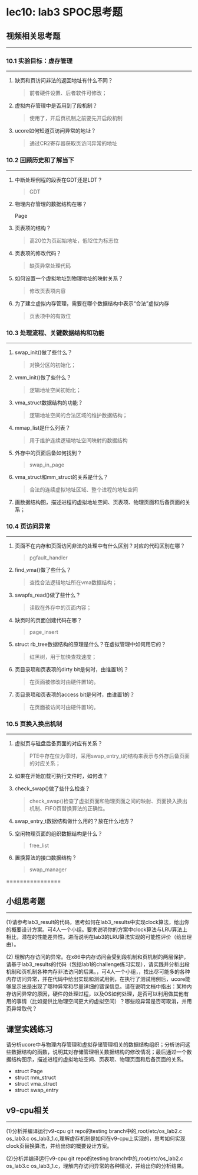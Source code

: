 # lec10: lab3 SPOC思考题

## 视频相关思考题
---
### 10.1 实验目标：虚存管理
---

1. 缺页和页访问非法的返回地址有什么不同？

   > 前者硬件设置、后者软件可修改；

2. 虚拟内存管理中是否用到了段机制？

   > 使用了，开启页机制之前要先开启段机制

3. ucore如何知道页访问异常的地址？

   > 通过CR2寄存器获取页访问异常的地址


### 10.2 回顾历史和了解当下
---

1. 中断处理例程的段表在GDT还是LDT？

   > GDT

2. 物理内存管理的数据结构在哪？

   Page

3. 页表项的结构？

   > 高20位为页起始地址，低12位为标志位

4. 页表项的修改代码？

   > 缺页异常处理代码

5. 如何设置一个虚拟地址到物理地址的映射关系？

   > 修改页表项内容

6. 为了建立虚拟内存管理，需要在哪个数据结构中表示“合法”虚拟内存

   > 页表项中的有效位

### 10.3 处理流程、关键数据结构和功能
---

1. swap_init()做了些什么？

   > 对换分区的初始化；

2. vmm_init()做了些什么？

   > 逻辑地址空间初始化；

3. vma_struct数据结构的功能？

   > 逻辑地址空间的合法区域的维护数据结构；

4. mmap_list是什么列表？

   > 用于维护连续逻辑地址空间映射的数据结构

5. 外存中的页面后备如何找到？

   > swap_in_page

6. vma_struct和mm_struct的关系是什么？

   > 合法的连续虚拟地址区域、整个进程的地址空间

7. 画数据结构图，描述进程的虚拟地址空间、页表项、物理页面和后备页面的关系；

### 10.4 页访问异常
---

1. 页面不在内存和页面访问非法的处理中有什么区别？对应的代码区别在哪？

   > pgfault_handler

1. find_vma()做了些什么？

   > 查找合法逻辑地址所在vma数据结构；

1. swapfs_read()做了些什么？

   > 读取在外存中的页面内容；

1. 缺页时的页面创建代码在哪？

   > page_insert

1. struct rb_tree数据结构的原理是什么？在虚拟管理中如何用它的？

   > 红黑树，用于加快查找速度；

1. 页目录项和页表项的dirty bit是何时，由谁置1的？

   > 在页面被修改时由硬件置1的。

1. 页目录项和页表项的access bit是何时，由谁置1的？

   > 在页面被访问时由硬件置1的。

### 10.5 页换入换出机制
---

1. 虚拟页与磁盘后备页面的对应有关系？

   > PTE中存在位为零时，采用swap_entry_t的结构来表示与外存后备页面的对应关系；

1. 如果在开始加载可执行文件时，如何改？

1. check_swap()做了些什么检查？

   > check_swap()检查了虚拟页面和物理页面之间的映射、页面换入换出机制、FIFO页替换算法的正确性。

1. swap_entry_t数据结构做什么用的？放在什么地方？

1. 空闲物理页面的组织数据结构是什么？

   > free_list

1. 置换算法的接口数据结构？

   > swap_manager

================


## 小组思考题
---
(1)请参考lab3_result的代码，思考如何在lab3_results中实现clock算法，给出你的概要设计方案。可4人一个小组。要求说明你的方案中clock算法与LRU算法上相比，潜在的性能差异性。进而说明在lab3的LRU算法实现的可能性评价（给出理由）。

(2) 理解内存访问的异常。在x86中内存访问会受到段机制和页机制的两层保护，请基于lab3_results的代码（包括lab1的challenge练习实现），请实践并分析出段机制和页机制各种内存非法访问的后果。，可4人一个小组，，找出尽可能多的各种内存访问异常，并在代码中给出实现和测试用例，在执行了测试用例后，ucore能够显示出是出现了哪种异常和尽量详细的错误信息。请在说明文档中指出：某种内存访问异常的原因，硬件的处理过程，以及OS如何处理，是否可以利用做其他有用的事情（比如提供比物理空间更大的虚拟空间）？哪些段异常是否可取消，并用页异常取代？

## 课堂实践练习

请分析ucore中与物理内存管理和虚拟存储管理相关的数据结构组织；分析访问这些数据结构的函数，说明其对存储管理相关数据结构的修改情况；最后通过一个数据结构图示，描述进程的虚拟地址空间、页表项、物理页面和后备页面的关系。

 * struct Page
 * struct mm_struct
 * struct vma_struct
 * struct swap_entry

## v9-cpu相关
---
(1)分析并编译运行v9-cpu git repo的testing branch中的,root/etc/os_lab2.c os_lab3.c os_lab3_1.c,理解虚存机制是如何在v9-cpu上实现的，思考如何实现clock页替换算法，并给出你的概要设计方案。

(2)分析并编译运行v9-cpu git repo的testing branch中的,root/etc/os_lab2.c os_lab3.c os_lab3_1.c，理解内存访问异常的各种情况，并给出你的分析结果。
